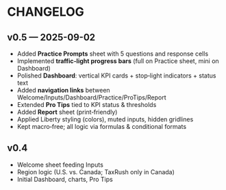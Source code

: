 # CHANGELOG

## v0.5 — 2025-09-02

- Added **Practice Prompts** sheet with 5 questions and response cells
- Implemented **traffic‑light progress bars** (full on Practice sheet, mini on Dashboard)
- Polished **Dashboard**: vertical KPI cards + stop‑light indicators + status text
- Added **navigation links** between Welcome/Inputs/Dashboard/Practice/ProTips/Report
- Extended **Pro Tips** tied to KPI status & thresholds
- Added **Report** sheet (print‑friendly)
- Applied Liberty styling (colors), muted inputs, hidden gridlines
- Kept macro‑free; all logic via formulas & conditional formats

## v0.4

- Welcome sheet feeding Inputs
- Region logic (U.S. vs. Canada; TaxRush only in Canada)
- Initial Dashboard, charts, Pro Tips
